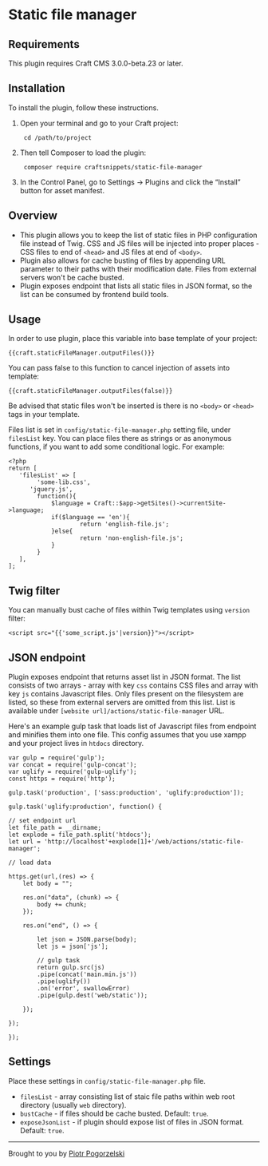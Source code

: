 # Static file manager

## Requirements

This plugin requires Craft CMS 3.0.0-beta.23 or later.

## Installation

To install the plugin, follow these instructions.

1. Open your terminal and go to your Craft project:

        cd /path/to/project

2. Then tell Composer to load the plugin:

        composer require craftsnippets/static-file-manager

3. In the Control Panel, go to Settings → Plugins and click the “Install” button for asset manifest.

## Overview

* This plugin allows you to keep the list of static files in PHP configuration file instead of Twig.
CSS and JS files will be injected into proper places - CSS files to end of `<head>` and JS files at end of `<body>`.
* Plugin also allows for cache busting of files by appending URL parameter to their paths with their modification date. Files from external servers won't be cache busted. 
* Plugin exposes endpoint that lists all static files in JSON format, so the list can be consumed by frontend build tools. 

## Usage

In order to use plugin, place this variable into base template of your project:

```
{{craft.staticFileManager.outputFiles()}}
```

You can pass false to this function to cancel injection of assets into template:

```
{{craft.staticFileManager.outputFiles(false)}}
```

Be advised that static files won't be inserted is there is no `<body>` or `<head>` tags in your template.

Files list is set in `config/static-file-manager.php` setting file, under `filesList` key. You can place files there as strings or as anonymous functions, if you want to add some conditional logic. For example:

```
<?php
return [
   'filesList' => [
   		'some-lib.css',
      'jquery.js',
   		function(){
            $language = Craft::$app->getSites()->currentSite->language;
            if($language == 'en'){
                    return 'english-file.js';
            }else{
                    return 'non-english-file.js';
            }
   		}
   ],
];
```

## Twig filter

You can manually bust cache of files within Twig templates using `version` filter:

```
<script src="{{'some_script.js'|version}}"></script>
```

## JSON endpoint

Plugin exposes endpoint that returns asset list in JSON format. The list consists of two arrays - array with key `css` contains CSS files and array with key `js` contains Javascript files. Only files present on the filesystem are listed, so these from external servers are omitted from this list. List is available under `[website url]/actions/static-file-manager` URL.

Here's an example gulp task that loads list of Javascript files from endpoint and minifies them into one file. This config assumes that you use xampp and your project lives in `htdocs` directory.

```
var gulp = require('gulp');
var concat = require('gulp-concat');
var uglify = require('gulp-uglify');
const https = require('http');

gulp.task('production', ['sass:production', 'uglify:production']);

gulp.task('uglify:production', function() {

// set endpoint url
let file_path = __dirname;
let explode = file_path.split('htdocs');
let url = 'http://localhost'+explode[1]+'/web/actions/static-file-manager';

// load data

https.get(url,(res) => {
    let body = "";

    res.on("data", (chunk) => {
        body += chunk;
    });

    res.on("end", () => {

        let json = JSON.parse(body);
        let js = json['js'];
        
        // gulp task
        return gulp.src(js)
        .pipe(concat('main.min.js'))
        .pipe(uglify())
        .on('error', swallowError)
        .pipe(gulp.dest('web/static'));

    });

});

});
``` 


## Settings

Place these settings in `config/static-file-manager.php` file.

* `filesList` - array consisting list of staic file paths within web root directory (usually `web` directory).
* `bustCache` - if files should be cache busted. Default: `true`.
* `exposeJsonList` - if plugin should expose list of files in JSON format. Default: `true`.

---------------------------

Brought to you by [Piotr Pogorzelski](http://craftsnippets.com)
